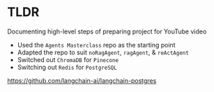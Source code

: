 # TLDR

Documenting high-level steps of preparing project for YouTube video

- Used the `Agents Masterclass` repo as the starting point
- Adapted the repo to suit `noRagAgent`, `ragAgent`, & `reActAgent`
- Switched out `ChromaDB` for `Pinecone`
- Switching out `Redis` for `PostgreSQL`

https://github.com/langchain-ai/langchain-postgres